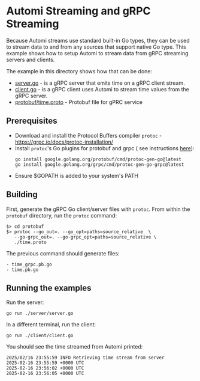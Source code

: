 Automi Streaming and gRPC Streaming
===================================

Because Automi streams use standard built-in Go types, they can be used to stream data to and from
any sources that support native Go type. This example shows how to setup Automi to stream data from 
gRPC streaming servers and clients.

The example in this directory shows how that can be done:

- [server.go](./server.go) - is a gRPC server that emits time on a gRPC client stream.
- [client.go](./client.go) - is a gRPC client uses Automi to stream time values from the gRPC server.
- [protobuf/time.proto](./protobuf/time.proto) - Protobuf file for gPRC service

## Prerequisites
* Download and install the Protocol Buffers compiler `protoc` - https://grpc.io/docs/protoc-installation/
* Install `protoc`'s Go plugins for protobuf and grpc ( see instructions [here](https://grpc.io/docs/languages/go/quickstart/)):
  ```
  go install google.golang.org/protobuf/cmd/protoc-gen-go@latest
  go install google.golang.org/grpc/cmd/protoc-gen-go-grpc@latest
  ```
* Ensure $GOPATH is added to your system's PATH

## Building
First, generate the gRPC Go client/server files with `protoc`.  From within the
`protobuf` directory, run the `protoc` command:

```
$> cd protobuf
$> protoc --go_out=. --go_opt=paths=source_relative  \
   --go-grpc_out=. --go-grpc_opt=paths=source_relative \
   ./time.proto
```
The previous command should generate files:
```
- time_grpc.pb.go  
- time.pb.go
```
## Running the examples
Run the server:
```
go run ./server/server.go
```

In a different terminal, run the client:
```
go run ./client/client.go
```

You should see the time streamed from Automi printed:

```
2025/02/16 23:55:59 INFO Retrieving time stream from server
2025-02-16 23:55:59 +0000 UTC
2025-02-16 23:56:02 +0000 UTC
2025-02-16 23:56:05 +0000 UTC
```
